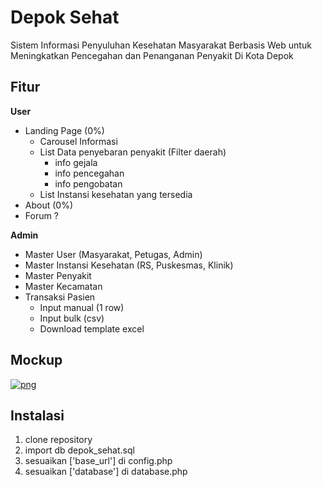# Depok Sehat

Sistem Informasi Penyuluhan Kesehatan Masyarakat Berbasis Web untuk Meningkatkan Pencegahan dan Penanganan Penyakit Di Kota Depok

## Fitur

**User**
- Landing Page (0%)
  - Carousel Informasi
  - List Data penyebaran penyakit (Filter daerah)
    - info gejala
    - info pencegahan
    - info pengobatan
  - List Instansi kesehatan yang tersedia
- About (0%)
- Forum ?

**Admin**
- Master User (Masyarakat, Petugas, Admin)
- Master Instansi Kesehatan (RS, Puskesmas, Klinik)
- Master Penyakit
- Master Kecamatan
- Transaksi Pasien
  - Input manual (1 row)
  - Input bulk (csv)
  - Download template excel

## Mockup
[![png](<https://github.com/winklesen/depok-sehat/mockup/v1.png>)](png)



## Instalasi

1. clone repository
2. import db depok_sehat.sql
3. sesuaikan ['base_url'] di config.php
4. sesuaikan ['database'] di database.php
